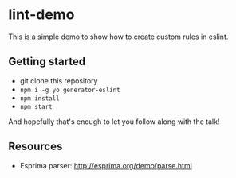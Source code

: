 # lint-demo
This is a simple demo to show how to create custom rules in eslint.

## Getting started
* git clone this repository
* `npm i -g yo generator-eslint`
* `npm install`
* `npm start`

And hopefully that's enough to let you follow along with the talk!

## Resources
* Esprima parser: http://esprima.org/demo/parse.html
